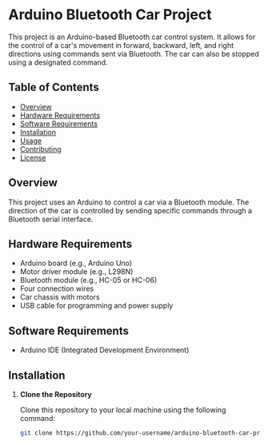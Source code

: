 # Arduino Bluetooth Car Project

This project is an Arduino-based Bluetooth car control system. It allows for the control of a car's movement in forward, backward, left, and right directions using commands sent via Bluetooth. The car can also be stopped using a designated command.

## Table of Contents

- [Overview](#overview)
- [Hardware Requirements](#hardware-requirements)
- [Software Requirements](#software-requirements)
- [Installation](#installation)
- [Usage](#usage)
- [Contributing](#contributing)
- [License](#license)

## Overview

This project uses an Arduino to control a car via a Bluetooth module. The direction of the car is controlled by sending specific commands through a Bluetooth serial interface.

## Hardware Requirements

- Arduino board (e.g., Arduino Uno)
- Motor driver module (e.g., L298N)
- Bluetooth module (e.g., HC-05 or HC-06)
- Four connection wires
- Car chassis with motors
- USB cable for programming and power supply

## Software Requirements

- Arduino IDE (Integrated Development Environment)

## Installation

1. **Clone the Repository**

   Clone this repository to your local machine using the following command:
   ```bash
   git clone https://github.com/your-username/arduino-bluetooth-car-project.git
